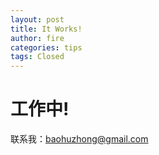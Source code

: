 ```yaml
---
layout: post
title: It Works! 
author: fire
categories: tips 
tags: Closed
---
```


工作中! 
=========

联系我：baohuzhong@gmail.com

